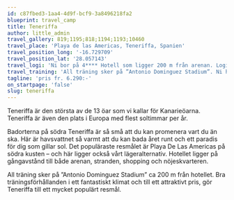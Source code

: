 ```yaml
---
id: c87fbed3-1aa4-4d9f-bcf9-3a8496218fa2
blueprint: travel_camp
title: Teneriffa
author: little_admin
travel_gallery: 819;1195;818;1194;1193;10460
travel_place: 'Playa de las Americas, Teneriffa, Spanien'
travel_position_long: '-16.729709'
travel_position_lat: '28.057143'
travel_logi: 'Ni bor på 4**** Hotell som ligger 200 m från arenan. Logi i dubbelrum eller enkelrum med dusch/WC. Det finns luftkonditionering, TV och minibar på rummen. Alla måltider serveras som buffé. Hotellet har en utomhuspool.'
travel_training: 'All träning sker på ”Antonio Dominguez Stadium”. Ni har dessutom tillgång till gym och isbad på arenan utan extra kostnader. OBS! Ej slägga!'
tagline: 'pris fr. 6.290:-'
on_startpage: 'false'
slug: teneriffa
---
```

<p>Teneriffa är den största av de 13 öar som vi kallar för Kanarieöarna. Teneriffa är även den plats i Europa med flest soltimmar per år.</p>
<p>Badorterna på södra Teneriffa är så små att du kan promenera vart du än ska. Här är havsvattnet så varmt att du kan bada året runt och ett paradis för dig som gillar sol. Det populäraste resmålet är Playa De Las Americas på södra kusten – och här ligger också vårt lägeralternativ. Hotellet ligger på gångavstånd till både arenan, stranden, shopping och nöjeskvarteren.</p>
<p>All träning sker på ”Antonio Dominguez Stadium” ca 200 m från hotellet. Bra träningsförhållanden i ett fantastiskt klimat och till ett attraktivt pris, gör Teneriffa till ett mycket populärt resmål.</p>
